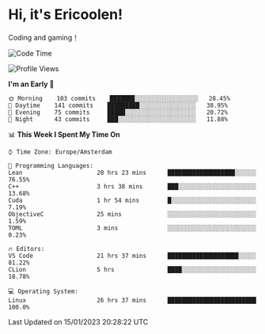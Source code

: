 # Hi, it's Ericoolen!
Coding and gaming！

<!--START_SECTION:waka-->
![Code Time](http://img.shields.io/badge/Code%20Time-622%20hrs%2029%20mins-blue)

![Profile Views](http://img.shields.io/badge/Profile%20Views-0-blue)

**I'm an Early 🐤** 

```text
🌞 Morning    103 commits    ███████░░░░░░░░░░░░░░░░░░   28.45% 
🌆 Daytime    141 commits    █████████░░░░░░░░░░░░░░░░   38.95% 
🌃 Evening    75 commits     █████░░░░░░░░░░░░░░░░░░░░   20.72% 
🌙 Night      43 commits     ███░░░░░░░░░░░░░░░░░░░░░░   11.88%

```


📊 **This Week I Spent My Time On** 

```text
⌚︎ Time Zone: Europe/Amsterdam

💬 Programming Languages: 
Lean                     20 hrs 23 mins      ███████████████████░░░░░░   76.55% 
C++                      3 hrs 38 mins       ███░░░░░░░░░░░░░░░░░░░░░░   13.68% 
Cuda                     1 hr 54 mins        █░░░░░░░░░░░░░░░░░░░░░░░░   7.19% 
ObjectiveC               25 mins             ░░░░░░░░░░░░░░░░░░░░░░░░░   1.59% 
TOML                     3 mins              ░░░░░░░░░░░░░░░░░░░░░░░░░   0.23%

🔥 Editors: 
VS Code                  21 hrs 37 mins      ████████████████████░░░░░   81.22% 
CLion                    5 hrs               ████░░░░░░░░░░░░░░░░░░░░░   18.78%

💻 Operating System: 
Linux                    26 hrs 37 mins      █████████████████████████   100.0%

```


 Last Updated on 15/01/2023 20:28:22 UTC
<!--END_SECTION:waka-->

